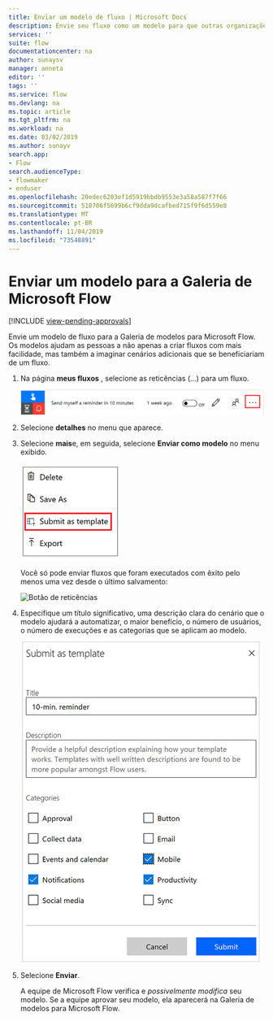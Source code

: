 ```yaml
---
title: Enviar um modelo de fluxo | Microsoft Docs
description: Envie seu fluxo como um modelo para que outras organizações possam encontrá-lo na Galeria de modelos e usar o fluxo que você criou.
services: ''
suite: flow
documentationcenter: na
author: sunaysv
manager: anneta
editor: ''
tags: ''
ms.service: flow
ms.devlang: na
ms.topic: article
ms.tgt_pltfrm: na
ms.workload: na
ms.date: 03/02/2019
ms.author: sunayv
search.app:
- Flow
search.audienceType:
- flowmaker
- enduser
ms.openlocfilehash: 20edec6203ef1d5919bbdb9553e3a58a587f7f66
ms.sourcegitcommit: 510706f5699b6cf9dda9dcafbed715f9f6d559e8
ms.translationtype: MT
ms.contentlocale: pt-BR
ms.lasthandoff: 11/04/2019
ms.locfileid: "73548891"
---
```

# <a name="submit-a-template-to-the-microsoft-flow-gallery"></a>Enviar um modelo para a Galeria de Microsoft Flow
[!INCLUDE [view-pending-approvals](includes/cc-rebrand.md)]

Envie um modelo de fluxo para a Galeria de modelos para Microsoft Flow. Os modelos ajudam as pessoas a não apenas a criar fluxos com mais facilidade, mas também a imaginar cenários adicionais que se beneficiariam de um fluxo.

1. Na página **meus fluxos** , selecione as reticências (...) para um fluxo.

    ![Botão de reticências](./media/publish-a-template/ellipsis-button.png)
1. Selecione **detalhes** no menu que aparece.
1. Selecione **mais**e, em seguida, selecione **Enviar como modelo** no menu exibido.

    ![Menu de contexto](./media/publish-a-template/context-menu.png)

   Você só pode enviar fluxos que foram executados com êxito pelo menos uma vez desde o último salvamento:

     ![Botão de reticências](./media/publish-a-template/need-successful-run-warning.png)
1. Especifique um título significativo, uma descrição clara do cenário que o modelo ajudará a automatizar, o maior benefício, o número de usuários, o número de execuções e as categorias que se aplicam ao modelo.

    ![Opções de modelo](./media/publish-a-template/template-options.png)
1. Selecione **Enviar**.

     A equipe de Microsoft Flow verifica e *possivelmente modifica* seu modelo. Se a equipe aprovar seu modelo, ela aparecerá na Galeria de modelos para Microsoft Flow.
